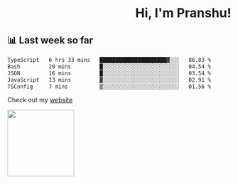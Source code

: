 <div align="right" >
   
   <H1>Hi, I'm Pranshu!</H1>

</div>

## 📊 Last week so far
<!--START_SECTION:waka-->

```txt
TypeScript   6 hrs 33 mins   █████████████████████▓░░░   86.83 %
Bash         20 mins         █░░░░░░░░░░░░░░░░░░░░░░░░   04.54 %
JSON         16 mins         █░░░░░░░░░░░░░░░░░░░░░░░░   03.54 %
JavaScript   13 mins         ▓░░░░░░░░░░░░░░░░░░░░░░░░   02.91 %
TSConfig     7 mins          ▒░░░░░░░░░░░░░░░░░░░░░░░░   01.56 %
```

<!--END_SECTION:waka-->

Check out my [website](https://pranshu05.vercel.app)

<img align="left" width="150" src="https://user-images.githubusercontent.com/70943732/209951571-93b7afe5-f523-4683-b725-5d94b287e94e.png">

